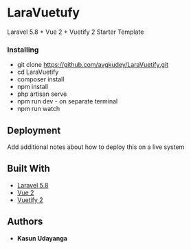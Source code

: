 # LaraVuetufy

Laravel 5.8 + Vue 2 + Vuetify 2 Starter Template

### Installing
* git clone https://github.com/avgkudey/LaraVuetify.git
* cd LaraVuetify
* composer install
* npm install
* php artisan serve
* npm run dev - on separate terminal
* npm run watch

## Deployment

Add additional notes about how to deploy this on a live system

## Built With

* [Laravel 5.8](https://laravel.com/docs/5.8/) 
* [Vue 2](https://vuejs.org/v2/guide/)
* [Vuetify 2](https://vuetifyjs.com/en/getting-started/quick-start)


## Authors

* **Kasun Udayanga** 
